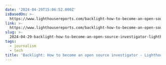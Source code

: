 ```yaml
---
date: '2024-04-29T15:06:52.000Z'
isBasedOn: >-
  https://www.lighthousereports.com/backlight-how-to-become-an-open-source-investigator/
link: >-
  https://www.lighthousereports.com/backlight-how-to-become-an-open-source-investigator/
slug: >-
  2024-04-29-backlight-how-to-become-an-open-source-investigator-lighthouse-reports
tags:
  - journalism
  - tech
title: 'Backlight: How to become an open source investigator - Lighthouse Reports'
---
```


